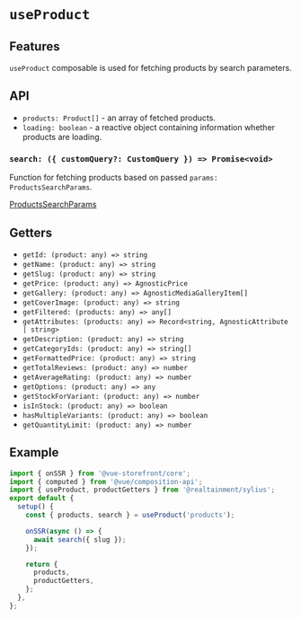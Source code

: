 # `useProduct`

## Features

`useProduct` composable is used for fetching products by search parameters.

## API

- `products: Product[]` - an array of fetched products.
- `loading: boolean` - a reactive object containing information whether products are loading.

### `search: ({ customQuery?: CustomQuery }) => Promise<void>`

Function for fetching products based on passed `params: ProductsSearchParams`.

[ProductsSearchParams](https://docs.vuestorefront.io/v2/reference/api/core.productssearchparams.html)

## Getters

- `getId: (product: any) => string`
- `getName: (product: any) => string`
- `getSlug: (product: any) => string`
- `getPrice: (product: any) => AgnosticPrice`
- `getGallery: (product: any) => AgnosticMediaGalleryItem[]`
- `getCoverImage: (product: any) => string`
- `getFiltered: (products: any) => any[]`
- `getAttributes: (products: any) => Record<string, AgnosticAttribute | string>`
- `getDescription: (product: any) => string`
- `getCategoryIds: (product: any) => string[]`
- `getFormattedPrice: (product: any) => string`
- `getTotalReviews: (product: any) => number`
- `getAverageRating: (product: any) => number`
- `getOptions: (product: any) => any`
- `getStockForVariant: (product: any) => number`
- `isInStock: (product: any) => boolean`
- `hasMultipleVariants: (product: any) => boolean`
- `getQuantityLimit: (product: any) => number`

## Example

```js
import { onSSR } from '@vue-storefront/core';
import { computed } from '@vue/composition-api';
import { useProduct, productGetters } from '@realtainment/sylius';
export default {
  setup() {
    const { products, search } = useProduct('products');

    onSSR(async () => {
      await search({ slug });
    });

    return {
      products,
      productGetters,
    };
  },
};
```
